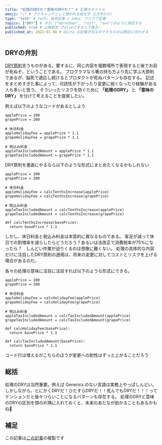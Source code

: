 ```yaml
---
title: "処理のDRYか？意味のDRYか？" # 記事のタイトル
emoji: "⚔️" # アイキャッチとして使われる絵文字（1文字だけ）
type: "tech" # tech: 技術記事 / idea: アイデア記事
topics: ["DRY"] # タグ。["markdown", "rust", "aws"]のように指定する
published: true # 公開設定（falseにすると下書き）
published_at: 2023-01-08 # Qiita の記事が元なのでそちらの公開日に合わせる
---
```


## DRYの弁別

[DRY原則](https://ja.wikipedia.org/wiki/Don't_repeat_yours)言うものがある。要するに、同じ内容を複数場所で表現すると後でお前が死ぬぞ、ということである。
プログラマなら箸の持ち方より先に学ぶ大原則であるが、脳死で適応し続けるとプロダクトが死ぬパターンも存在する。
記述をまとめすぎた事によって、可読性が下がったり変更に弱くなったり経験がある人も多いと思う。
そういったリスクを防ぐために __「処理のDRY」__ と __「意味のDRY」__ を分けて考えることを提案したい。

例えば以下のようなコードがあるとしよう

```:python
applePrice = 100
grapePrice = 200

# 休日料金
appleHolidayFee = applePrice * 1.1
grapeHolidayFee = grapePrice * 1.1

# 税込み料金
appleTaxIncludedAmount = applePrice * 1.1
grapeTaxIncludedAmount = grapePrice * 1.1
```

DRY原則を愚直にやるなら以下のような形式にまとめたくなるかもしれない


```:python
applePrice = 100
grapePrice = 200

# 休日料金
appleHolidayFee = calcTenthsIncrease(applePrice)
grapeHolidayFee = calcTenthsIncrease(grapePrice)

# 税込み料金
appleTaxIncludedAmount = calcTenthsIncrease(applePrice)
grapeTaxIncludedAmount = calcTenthsIncrease(grapePrice)

def calcTenthsIncrease(basePrice):
  return basePrice * 1.1
```

しかし、休日料金と税込み料金は本質的に異なるものである。
客足が減って休日での割増率を減らしたらどうだろう？あるいは法改正で消費税率が75%になったら？　しんどい作業が迫りくるのは想像に難くない。
処理の具体的な内容だけに注目したDRY原則の適用は、将来の変更に対してコストとリスクを上げる場合があるのだ。

各々の処理の意味に注目に注目すれば以下のような形式にできる。

```:python
applePrice = 100
grapePrice = 200

# 休日料金
appleHolidayFee = calcHolidayFee(applePrice)
grapeHolidayFee = calcHolidayFee(grapePrice)

# 税込み料金
appleTaxIncludedAmount = calcTaxIncludedAmount(applePrice)
grapeTaxIncludedAmount = calcTaxIncludedAmount(grapePrice)

def calcHolidayFee(basePrice):
  return basePrice * 1.1

def calcTaxIncludedAmount(basePrice):
  return basePrice * 1.1
```

コード行は増えるがこちらのほうが変更への耐性はずっと上がることだろう

## 総括

処理のDRYは当然重要。例えば Generics のない言語は実務上やっぱしんどい。
しかしながら、とにかくDRYだ！ひたすらDRYだ！！死んでもDRYだ！！！ってテンションだと後々つらいことになるパターンも存在する。
処理のDRYと意味のDRYの区別を頭の片隅に入れておくと、未来のあたなが助かることもあるかもね🫵

## 補足

この記事は[この記事](https://qiita.com/goyaYellow/items/f319b12f9713acc8e25c)の複製です